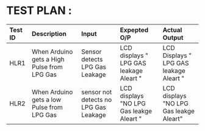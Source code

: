 # TEST PLAN :


|Test ID | Description |  Input   |   Expepted  O/P   |  Actual Output | 
|:-------|:------------|:-----------|:------------|:--------------------|
| HLR1 |  When Arduino gets a High Pulse from LPG Gas | Sensor detects LPG Gas Leakage | LCD displays                                                                                                                                                                      " LPG GAS leakage Aleart "| LCD Displays      " LPG GAS leakage Aleart " |
| HLR2 | When Arduino gets a low Pulse from LPG Gas | sensor not detects no LPG Gas Leakage  | LCD displays "NO LPG Gas leakge Aleart " | LCD displays "NO LPG Gas leakge Aleart" |



